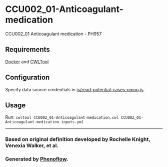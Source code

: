 # CCU002_01-Anticoagulant-medication

CCU002_01 Anticoagulant medication - PH957

## Requirements

[Docker](https://docs.docker.com/install/) and [CWLTool](https://github.com/common-workflow-language/cwltool#install)

## Configuration

Specify data source credentials in [js/read-potential-cases-omop.js](js/read-potential-cases-omop.js).

## Usage

Run: `cwltool CCU002_01-Anticoagulant-medication.cwl CCU002_01-Anticoagulant-medication-inputs.yml`

***

### Based on original definition developed by Rochelle Knight, Venexia Walker, et al.
### Generated by [Phenoflow](https://kclhi.org/phenoflow).
